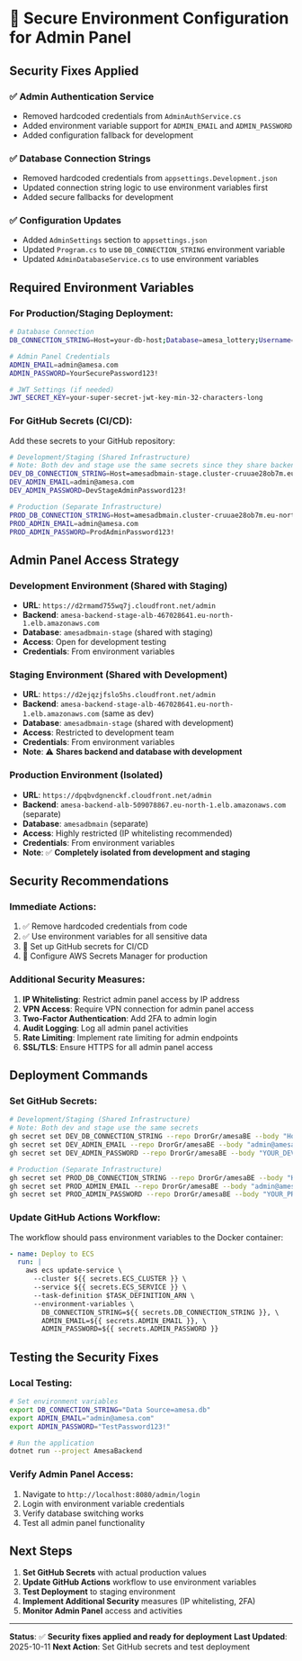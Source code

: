 # 🔐 Secure Environment Configuration for Admin Panel

## Security Fixes Applied

### ✅ **Admin Authentication Service**
- Removed hardcoded credentials from `AdminAuthService.cs`
- Added environment variable support for `ADMIN_EMAIL` and `ADMIN_PASSWORD`
- Added configuration fallback for development

### ✅ **Database Connection Strings**
- Removed hardcoded credentials from `appsettings.Development.json`
- Updated connection string logic to use environment variables first
- Added secure fallbacks for development

### ✅ **Configuration Updates**
- Added `AdminSettings` section to `appsettings.json`
- Updated `Program.cs` to use `DB_CONNECTION_STRING` environment variable
- Updated `AdminDatabaseService.cs` to use environment variables

## Required Environment Variables

### **For Production/Staging Deployment:**

```bash
# Database Connection
DB_CONNECTION_STRING=Host=your-db-host;Database=amesa_lottery;Username=your-username;Password=your-password;Port=5432;

# Admin Panel Credentials
ADMIN_EMAIL=admin@amesa.com
ADMIN_PASSWORD=YourSecurePassword123!

# JWT Settings (if needed)
JWT_SECRET_KEY=your-super-secret-jwt-key-min-32-characters-long
```

### **For GitHub Secrets (CI/CD):**

Add these secrets to your GitHub repository:

```bash
# Development/Staging (Shared Infrastructure)
# Note: Both dev and stage use the same secrets since they share backend and database
DEV_DB_CONNECTION_STRING=Host=amesadbmain-stage.cluster-cruuae28ob7m.eu-north-1.rds.amazonaws.com;Database=amesa_lottery;Username=postgres;Password=your-stage-password;Port=5432;
DEV_ADMIN_EMAIL=admin@amesa.com
DEV_ADMIN_PASSWORD=DevStageAdminPassword123!

# Production (Separate Infrastructure)
PROD_DB_CONNECTION_STRING=Host=amesadbmain.cluster-cruuae28ob7m.eu-north-1.rds.amazonaws.com;Database=amesa_lottery;Username=dror;Password=your-prod-password;Port=5432;
PROD_ADMIN_EMAIL=admin@amesa.com
PROD_ADMIN_PASSWORD=ProdAdminPassword123!
```

## Admin Panel Access Strategy

### **Development Environment (Shared with Staging)**
- **URL**: `https://d2rmamd755wq7j.cloudfront.net/admin`
- **Backend**: `amesa-backend-stage-alb-467028641.eu-north-1.elb.amazonaws.com`
- **Database**: `amesadbmain-stage` (shared with staging)
- **Access**: Open for development testing
- **Credentials**: From environment variables

### **Staging Environment (Shared with Development)**
- **URL**: `https://d2ejqzjfslo5hs.cloudfront.net/admin`
- **Backend**: `amesa-backend-stage-alb-467028641.eu-north-1.elb.amazonaws.com` (same as dev)
- **Database**: `amesadbmain-stage` (shared with development)
- **Access**: Restricted to development team
- **Credentials**: From environment variables
- **Note**: ⚠️ **Shares backend and database with development**

### **Production Environment (Isolated)**
- **URL**: `https://dpqbvdgnenckf.cloudfront.net/admin`
- **Backend**: `amesa-backend-alb-509078867.eu-north-1.elb.amazonaws.com` (separate)
- **Database**: `amesadbmain` (separate)
- **Access**: Highly restricted (IP whitelisting recommended)
- **Credentials**: From environment variables
- **Note**: ✅ **Completely isolated from development and staging**

## Security Recommendations

### **Immediate Actions:**
1. ✅ Remove hardcoded credentials from code
2. ✅ Use environment variables for all sensitive data
3. 🔄 Set up GitHub secrets for CI/CD
4. 🔄 Configure AWS Secrets Manager for production

### **Additional Security Measures:**
1. **IP Whitelisting**: Restrict admin panel access by IP address
2. **VPN Access**: Require VPN connection for admin panel access
3. **Two-Factor Authentication**: Add 2FA to admin login
4. **Audit Logging**: Log all admin panel activities
5. **Rate Limiting**: Implement rate limiting for admin endpoints
6. **SSL/TLS**: Ensure HTTPS for all admin panel access

## Deployment Commands

### **Set GitHub Secrets:**
```bash
# Development/Staging (Shared Infrastructure)
# Note: Both dev and stage use the same secrets
gh secret set DEV_DB_CONNECTION_STRING --repo DrorGr/amesaBE --body "Host=amesadbmain-stage.cluster-cruuae28ob7m.eu-north-1.rds.amazonaws.com;Database=amesa_lottery;Username=postgres;Password=YOUR_STAGE_PASSWORD;Port=5432;"
gh secret set DEV_ADMIN_EMAIL --repo DrorGr/amesaBE --body "admin@amesa.com"
gh secret set DEV_ADMIN_PASSWORD --repo DrorGr/amesaBE --body "YOUR_DEV_STAGE_PASSWORD"

# Production (Separate Infrastructure)
gh secret set PROD_DB_CONNECTION_STRING --repo DrorGr/amesaBE --body "Host=amesadbmain.cluster-cruuae28ob7m.eu-north-1.rds.amazonaws.com;Database=amesa_lottery;Username=dror;Password=YOUR_PROD_PASSWORD;Port=5432;"
gh secret set PROD_ADMIN_EMAIL --repo DrorGr/amesaBE --body "admin@amesa.com"
gh secret set PROD_ADMIN_PASSWORD --repo DrorGr/amesaBE --body "YOUR_PROD_PASSWORD"
```

### **Update GitHub Actions Workflow:**
The workflow should pass environment variables to the Docker container:

```yaml
- name: Deploy to ECS
  run: |
    aws ecs update-service \
      --cluster ${{ secrets.ECS_CLUSTER }} \
      --service ${{ secrets.ECS_SERVICE }} \
      --task-definition $TASK_DEFINITION_ARN \
      --environment-variables \
        DB_CONNECTION_STRING=${{ secrets.DB_CONNECTION_STRING }}, \
        ADMIN_EMAIL=${{ secrets.ADMIN_EMAIL }}, \
        ADMIN_PASSWORD=${{ secrets.ADMIN_PASSWORD }}
```

## Testing the Security Fixes

### **Local Testing:**
```bash
# Set environment variables
export DB_CONNECTION_STRING="Data Source=amesa.db"
export ADMIN_EMAIL="admin@amesa.com"
export ADMIN_PASSWORD="TestPassword123!"

# Run the application
dotnet run --project AmesaBackend
```

### **Verify Admin Panel Access:**
1. Navigate to `http://localhost:8080/admin/login`
2. Login with environment variable credentials
3. Verify database switching works
4. Test all admin panel functionality

## Next Steps

1. **Set GitHub Secrets** with actual production values
2. **Update GitHub Actions** workflow to use environment variables
3. **Test Deployment** to staging environment
4. **Implement Additional Security** measures (IP whitelisting, 2FA)
5. **Monitor Admin Panel** access and activities

---

**Status**: ✅ **Security fixes applied and ready for deployment**
**Last Updated**: 2025-10-11
**Next Action**: Set GitHub secrets and test deployment
